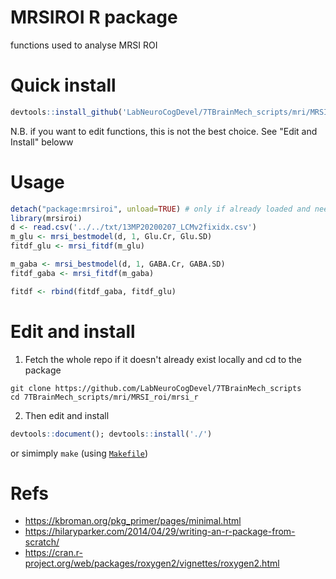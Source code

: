 # MRSIROI R package 
functions used to analyse MRSI ROI 

# Quick install
```R
devtools::install_github('LabNeuroCogDevel/7TBrainMech_scripts/mri/MRSI_roi/mrsi_r')
```

N.B. if you want to edit functions, this is not the best choice. See "Edit and Install"  beloww

# Usage

```R
detach("package:mrsiroi", unload=TRUE) # only if already loaded and need new changes
library(mrsiroi)
d <- read.csv('../../txt/13MP20200207_LCMv2fixidx.csv')
m_glu <- mrsi_bestmodel(d, 1, Glu.Cr, Glu.SD)
fitdf_glu <- mrsi_fitdf(m_glu)

m_gaba <- mrsi_bestmodel(d, 1, GABA.Cr, GABA.SD)
fitdf_gaba <- mrsi_fitdf(m_gaba)

fitdf <- rbind(fitdf_gaba, fitdf_glu)
```

# Edit and install

  1. Fetch the whole repo if it doesn't already exist locally and cd to the package
   ```base
   git clone https://github.com/LabNeuroCogDevel/7TBrainMech_scripts
   cd 7TBrainMech_scripts/mri/MRSI_roi/mrsi_r
   ```

  2.  Then edit and install
   ```R
   devtools::document(); devtools::install('./')
   ```
   or simimply `make` (using [`Makefile`](./Makefile))

# Refs
* https://kbroman.org/pkg_primer/pages/minimal.html
* https://hilaryparker.com/2014/04/29/writing-an-r-package-from-scratch/
* https://cran.r-project.org/web/packages/roxygen2/vignettes/roxygen2.html

